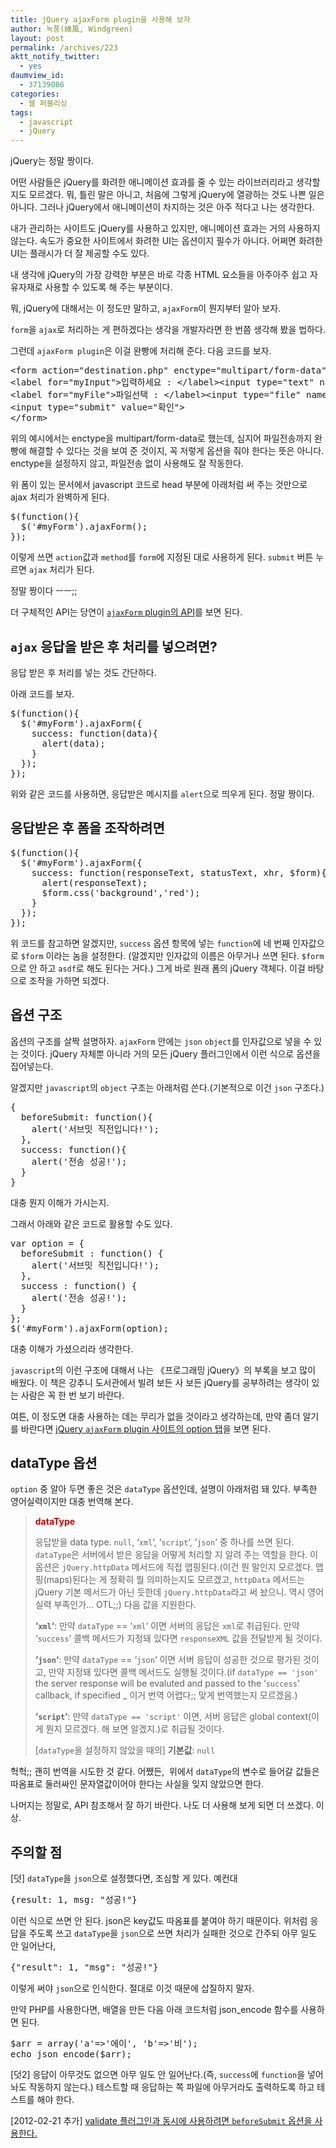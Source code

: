 ```yaml
---
title: jQuery ajaxForm plugin을 사용해 보자
author: 녹풍(綠風, Windgreen)
layout: post
permalink: /archives/223
aktt_notify_twitter:
  - yes
daumview_id:
  - 37139086
categories:
  - 웹 퍼블리싱
tags:
  - javascript
  - jQuery
---
```

jQuery는 정말 짱이다.

어떤 사람들은 jQuery를 화려한 애니메이션 효과를 줄 수 있는 라이브러리라고 생각할 지도 모르겠다. 뭐, 틀린 말은 아니고, 처음에 그렇게 jQuery에 열광하는 것도 나쁜 일은 아니다. 그러나 jQuery에서 애니메이션이 차지하는 것은 아주 적다고 나는 생각한다.

내가 관리하는 사이트도 jQuery를 사용하고 있지만, 애니메이션 효과는 거의 사용하지 않는다. 속도가 중요한 사이트에서 화려한 UI는 옵션이지 필수가 아니다. 어쩌면 화려한 UI는 플래시가 더 잘 제공할 수도 있다.

내 생각에 jQuery의 가장 강력한 부분은 바로 각종 HTML 요소들을 아주아주 쉽고 자유자재로 사용할 수 있도록 해 주는 부분이다.

뭐, jQuery에 대해서는 이 정도만 말하고, `ajaxForm`이 뭔지부터 알아 보자.

`form`을 `ajax`로 처리하는 게 편하겠다는 생각을 개발자라면 한 번쯤 생각해 봤을 법하다.

그런데 `ajaxForm plugin`은 이걸 완빵에 처리해 준다. 다음 코드를 보자.

<pre class="brush:html">&lt;form action="destination.php" enctype="multipart/form-data" method="post" name="myForm" id="myForm" &gt;
&lt;label for="myInput"&gt;입력하세요 : &lt;/label&gt;&lt;input type="text" name="myInput" id="myInput"&gt;
&lt;label for="myFile"&gt;파일선택 : &lt;/label&gt;&lt;input type="file" name="myFile" id="myFile"&gt;
&lt;input type="submit" value="확인"&gt;
&lt;/form&gt;</pre>

위의 예시에서는 enctype을 multipart/form-data로 했는데, 심지어 파일전송까지 완빵에 해결할 수 있다는 것을 보여 준 것이지, 꼭 저렇게 옵션을 줘야 한다는 뜻은 아니다. enctype을 설정하지 않고, 파일전송 없이 사용해도 잘 작동한다.

위 폼이 있는 문서에서 javascript 코드로 head 부분에 아래처럼 써 주는 것만으로 ajax 처리가 완벽하게 된다.

<pre class="brush:js">$(function(){
  $(&#039;#myForm&#039;).ajaxForm();
});</pre>

이렇게 쓰면 `action`값과 `method`를 `form`에 지정된 대로 사용하게 된다. `submit` 버튼 누르면 `ajax` 처리가 된다.

정말 짱이다 ㅡㅡ;;

더 구체적인 API는 당연이 <a href="http://jquery.malsup.com/form/#api" target="_blank"><code>ajaxForm</code> plugin의 API</a>를 보면 된다.

## `ajax` 응답을 받은 후 처리를 넣으려면?

응답 받은 후 처리를 넣는 것도 간단하다.

아래 코드를 보자.

<pre class="brush:js">$(function(){
  $(&#039;#myForm&#039;).ajaxForm({
    success: function(data){
      alert(data);
    }
  });
});</pre>

위와 같은 코드를 사용하면, 응답받은 메시지를 `alert`으로 띄우게 된다. 정말 짱이다.

## 응답받은 후 폼을 조작하려면

<pre class="brush: bash; gutter: true; first-line: 1">$(function(){
  $(&#039;#myForm&#039;).ajaxForm({
    success: function(responseText, statusText, xhr, $form){
      alert(responseText);
      $form.css(&#039;background&#039;,&#039;red&#039;);
    }
  });
});</pre>

위 코드를 참고하면 알겠지만, `success` 옵션 항목에 넣는 `function`에 네 번째 인자값으로 `$form` 이라는 놈을 설정한다. (알겠지만 인자값의 이름은 아무거나 쓰면 된다. `$form` 으로 안 하고 `asdf`로 해도 된다는 거다.) 그게 바로 원래 폼의 jQuery 객체다. 이걸 바탕으로 조작을 가하면 되겠다.

## 옵션 구조

옵션의 구조를 살짝 설명하자. `ajaxForm` 안에는 `json` `object`를 인자값으로 넣을 수 있는 것이다. jQuery 자체뿐 아니라 거의 모든 jQuery 플러그인에서 이런 식으로 옵션을 집어넣는다.

알겠지만 `javascript`의 `object` 구조는 아래처럼 쓴다.(기본적으로 이건 `json` 구조다.)

<pre class="brush:js">{
  beforeSubmit: function(){ 
    alert(&#039;서브밋 직전입니다!&#039;); 
  }, 
  success: function(){ 
    alert(&#039;전송 성공!&#039;); 
  } 
}</pre>

대충 뭔지 이해가 가시는지.

그래서 아래와 같은 코드로 활용할 수도 있다.

<pre class="brush:js">var option = {
  beforeSubmit : function() {
    alert(&#039;서브밋 직전입니다!&#039;);
  },
  success : function() {
    alert(&#039;전송 성공!&#039;);
  }
};
$(&#039;#myForm&#039;).ajaxForm(option);</pre>

대충 이해가 가셨으리라 생각한다.

`javascript`의 이런 구조에 대해서 나는 《프로그래밍 jQuery》의 부록을 보고 많이 배웠다. 이 책은 강추니 도서관에서 빌려 보든 사 보든 jQuery를 공부하려는 생각이 있는 사람은 꼭 한 번 보기 바란다.

여튼, 이 정도면 대충 사용하는 데는 무리가 없을 것이라고 생각하는데, 만약 좀더 알기를 바란다면 <a href="http://jquery.malsup.com/form/#options-object" target="_blank">jQuery <code>ajaxForm</code> plugin 사이트의 option 탭</a>을 보면 된다.

## dataType 옵션

`option` 중 알아 두면 좋은 것은 `dataType` 옵션인데, 설명이 아래처럼 돼 있다. 부족한 영어실력이지만 대충 번역해 본다.

> <span style="color: #c00000;"><strong>dataType</strong></span>
> 
> 응답받을 data type. `null`, &#8216;`xml`&#8216;, &#8216;`script`&#8216;, &#8216;`json`&#8216; 중 하나를 쓰면 된다. `dataType`은 서버에서 받은 응답을 어떻게 처리할 지 알려 주는 역할을 한다. 이 옵션은 `jQuery.httpData` 메서드에 직접 맵핑된다.(이건 뭔 말인지 모르겠다. 맵핑(maps)된다는 게 정확히 뭘 의미하는지도 모르겠고, `httpData` 메서드는 jQuery 기본 메서드가 아닌 듯한데 `jQuery.httpData`라고 써 놨으니. 역시 영어실력 부족인가&#8230; OTL;;) 다음 값을 지원한다.
> 
> **&#8216;`xml`&#8216;**: 만약 `dataType` == &#8216;`xml`&#8216; 이면 서버의 응답은 `xml`로 취급된다. 만약 &#8216;`success`&#8216; 콜백 메서드가 지정돼 있다면 `responseXML` 값을 전달받게 될 것이다.
> 
> **&#8216;`json`&#8216;**: 만약 `dataType` == &#8216;`json`&#8216; 이면 서버 응답이 성공한 것으로 평가된 것이고, 만약 지정돼 있다면 콜백 메서드도 실행될 것이다.(if `dataType == 'json'` the server response will be evaluted and passed to the &#8216;`success`&#8216; callback, if specified _ 이거 번역 어렵다;; 맞게 번역했는지 모르겠음.)
> 
> **&#8216;`script`&#8216;**: 만약 `dataType == 'script'` 이면, 서버 응답은 global context(이게 뭔지 모르겠다. 해 보면 알겠지.)로 취급될 것이다.
> 
> [`dataType`을 설정하지 않았을 때의] **기본값**: `null`

헉헉;; 괜히 번역을 시도한 것 같다. 어쨌든,  위에서 `dataType`의 변수로 들어갈 값들은 따옴표로 둘러싸인 문자열값이어야 한다는 사실을 잊지 않았으면 한다.

나머지는 정말로, API 참조해서 잘 하기 바란다. 나도 더 사용해 보게 되면 더 쓰겠다. 이상.

## 주의할 점

[덧] `dataType`을 `json`으로 설정했다면, 조심할 게 있다. 예컨대

<pre class="brush:js">{result: 1, msg: "성공!"}</pre>

이런 식으로 쓰면 안 된다. json은 key값도 따옴표를 붙여야 하기 때문이다. 위처럼 응답을 주도록 쓰고 `dataType`을 `json`으로 쓰면 처리가 실패한 것으로 간주되 아무 일도 안 일어난다,

<pre class="brush:js">{"result": 1, "msg": "성공!"}</pre>

이렇게 써야 `json`으로 인식한다. 절대로 이것 때문에 삽질하지 말자.

만약 PHP를 사용한다면, 배열을 만든 다음 아래 코드처럼 json_encode 함수를 사용하면 된다.

<pre class="brush: php; gutter: true; first-line: 1">$arr = array(&#039;a&#039;=&gt;&#039;에이&#039;, &#039;b&#039;=&gt;&#039;비&#039;);
echo json_encode($arr);</pre>

[덧2] 응답이 아무것도 없으면 아무 일도 안 일어난다.(즉, `success`에 `function`을 넣어 놔도 작동하지 않는다.) 테스트할 때 응답하는 쪽 파일에 아무거라도 출력하도록 하고 테스트를 해야 한다.

[2012-02-21 추가] [validate 플러그인과 동시에 사용하려면 `beforeSubmit` 옵션을 사용한다.][1]

 [1]: http://mytory.net/archives/2292 "[jQuery] ajaxForm 플러그인과 validate 플러그인 동시에 사용하기"